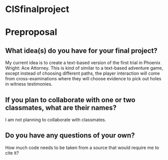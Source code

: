 # CISfinalproject
# Preproposal

## What idea(s) do you have for your final project?

My current idea is to create a text-based version of the first trial in Phoenix Wright: Ace Attorney. 
This is kind of similar to a text-based adventure game, except instead of choosing different paths, the player interaction will come from cross-examinations where they will
choose evidence to pick out holes in witness testimonies.

## If you plan to collaborate with one or two classmates, what are their names?

I am not planning to collaborate with classmates.

## Do you have any questions of your own?

How much code needs to be taken from a source that would require me to cite it?
